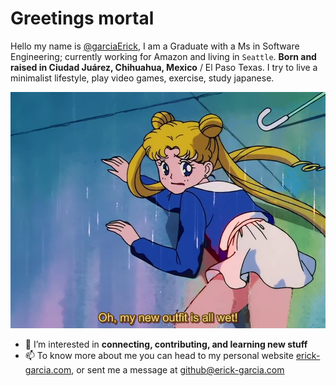 # Greetings mortal
Hello my name is [@garciaErick](https://github.com/garciaErick), I am a Graduate with a Ms in Software Engineering; currently working for Amazon and living in `Seattle`. **Born and raised in Ciudad Juárez, Chihuahua, Mexico** / El Paso Texas. 
I try to live a minimalist lifestyle, play video games, exercise️, study japanese. 

![Alt txt](sailor_wet.png "hello")

- 👀 I’m interested in **connecting, contributing, and learning new stuff**
- 📫 To know more about me you can head to my personal website [erick-garcia.com](https://erick-garcia.com/), or sent me a message at github@erick-garcia.com
